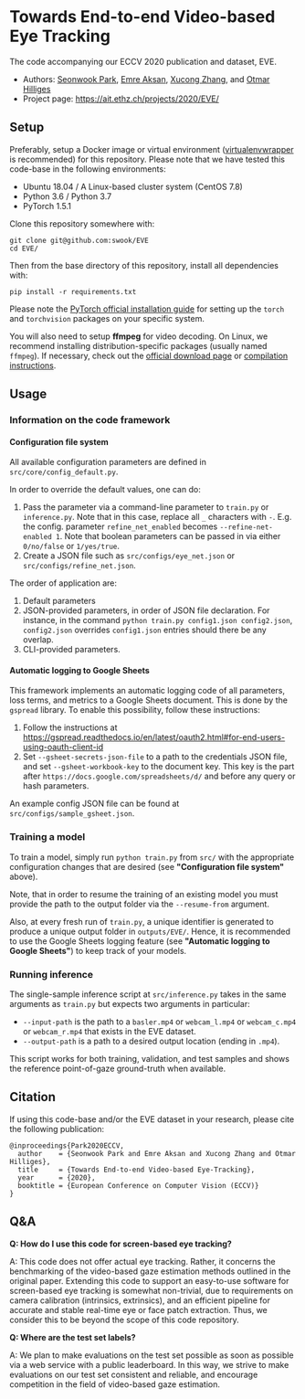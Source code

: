 # Towards End-to-end Video-based Eye Tracking

The code accompanying our ECCV 2020 publication and dataset, EVE.

* Authors: [Seonwook Park](https://ait.ethz.ch/people/spark/), [Emre Aksan](https://ait.ethz.ch/people/eaksan/), [Xucong Zhang](https://ait.ethz.ch/people/zhang/), and [Otmar Hilliges](https://ait.ethz.ch/people/hilliges/)
* Project page: https://ait.ethz.ch/projects/2020/EVE/


## Setup

Preferably, setup a Docker image or virtual environment ([virtualenvwrapper](https://virtualenvwrapper.readthedocs.io/en/latest/install.html) is recommended) for this repository. Please note that we have tested this code-base in the following environments:
* Ubuntu 18.04 / A Linux-based cluster system (CentOS 7.8)
* Python 3.6 / Python 3.7
* PyTorch 1.5.1

Clone this repository somewhere with:

    git clone git@github.com:swook/EVE
    cd EVE/

Then from the base directory of this repository, install all dependencies with:

    pip install -r requirements.txt

Please note the [PyTorch official installation guide](https://pytorch.org/get-started/locally/) for setting up the `torch` and `torchvision` packages on your specific system.

You will also need to setup **ffmpeg** for video decoding. On Linux, we recommend installing distribution-specific packages (usually named `ffmpeg`). If necessary, check out the [official download page](https://ffmpeg.org/download.html) or [compilation instructions](https://trac.ffmpeg.org/wiki/CompilationGuide).


## Usage

### Information on the code framework

#### Configuration file system

All available configuration parameters are defined in `src/core/config_default.py`.

In order to override the default values, one can do:

1. Pass the parameter via a command-line parameter to `train.py` or `inference.py`. Note that in this case, replace all `_` characters with `-`. E.g. the config. parameter `refine_net_enabled` becomes `--refine-net-enabled 1`. Note that boolean parameters can be passed in via either `0/no/false` or `1/yes/true`.
2. Create a JSON file such as `src/configs/eye_net.json` or `src/configs/refine_net.json`.

The order of application are:
1. Default parameters
2. JSON-provided parameters, in order of JSON file declaration. For instance, in the command `python train.py config1.json config2.json`, `config2.json` overrides `config1.json` entries should there be any overlap.
3. CLI-provided parameters.

#### Automatic logging to Google Sheets

This framework implements an automatic logging code of all parameters, loss terms, and metrics to a Google Sheets document. This is done by the `gspread` library. To enable this possibility, follow these instructions:

1. Follow the instructions at https://gspread.readthedocs.io/en/latest/oauth2.html#for-end-users-using-oauth-client-id
2. Set `--gsheet-secrets-json-file` to a path to the credentials JSON file, and set `--gsheet-workbook-key` to the document key. This key is the part after `https://docs.google.com/spreadsheets/d/` and before any query or hash parameters.

An example config JSON file can be found at `src/configs/sample_gsheet.json`.

### Training a model

To train a model, simply run `python train.py` from `src/` with the appropriate configuration changes that are desired (see __"Configuration file system"__ above).

Note, that in order to resume the training of an existing model you must provide the path to the output folder via the `--resume-from` argument.

Also, at every fresh run of `train.py`, a unique identifier is generated to produce a unique output folder in `outputs/EVE/`. Hence, it is recommended to use the Google Sheets logging feature (see __"Automatic logging to Google Sheets"__) to keep track of your models.

### Running inference

The single-sample inference script at `src/inference.py` takes in the same arguments as `train.py` but expects two arguments in particular:

* `--input-path` is the path to a `basler.mp4` or `webcam_l.mp4` or `webcam_c.mp4` or `webcam_r.mp4` that exists in the EVE dataset.
* `--output-path` is a path to a desired output location (ending in `.mp4`).

This script works for both training, validation, and test samples and shows the reference point-of-gaze ground-truth when available.

## Citation
If using this code-base and/or the EVE dataset in your research, please cite the following publication:

    @inproceedings{Park2020ECCV,
      author    = {Seonwook Park and Emre Aksan and Xucong Zhang and Otmar Hilliges},
      title     = {Towards End-to-end Video-based Eye-Tracking},
      year      = {2020},
      booktitle = {European Conference on Computer Vision (ECCV)}
    }

## Q&A

**Q: How do I use this code for screen-based eye tracking?**

A: This code does not offer actual eye tracking. Rather, it concerns the benchmarking of the video-based gaze estimation methods outlined in the original paper. Extending this code to support an easy-to-use software for screen-based eye tracking is somewhat non-trivial, due to requirements on camera calibration (intrinsics, extrinsics), and an efficient pipeline for accurate and stable real-time eye or face patch extraction. Thus, we consider this to be beyond the scope of this code repository.

**Q: Where are the test set labels?**

A: We plan to make evaluations on the test set possible as soon as possible via a web service with a public leaderboard. In this way, we strive to make evaluations on our test set consistent and reliable, and encourage competition in the field of video-based gaze estimation.
